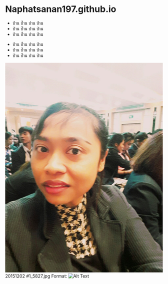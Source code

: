 # Naphatsanan197.github.io
- ป่าน ป๊าน ปาน ป่าน 
- ป่าน ป๊าน ปาน ป่าน 
- ป่าน ป๊าน ปาน ป่าน 

* ป่าน ป๊าน ปาน ป่าน 
* ป่าน ป๊าน ปาน ป่าน 
* ป่าน ป๊าน ปาน ป่าน 

![Image of Yaktocat](https://github.com/Naphatsanan197/Naphatsanan197.github.io/blob/main/20151202%20%231_5827.jpg)
20151202 #1_5827.jpg
Format: ![Alt Text](http://4.bp.blogspot.com/-Ep7bIBUmSm4/Vl6noQkh3jI/AAAAAAAAGNM/-GBn54sLcFA/s1600/20151202%2B%25231_5827.jpg)